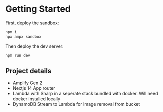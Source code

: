 
# Getting Started

First, deploy the sandbox:

```bash
npm i
npx ampx sandbox
```

Then deploy the dev server:

```bash
npm run dev
```

## Project details

- Amplify Gen 2
- Nextjs 14 App router
- Lambda with Sharp in a seperate stack bundled with docker. Will need docker installed locally
- DynamoDB Stream to Lambda for Image removal from bucket
